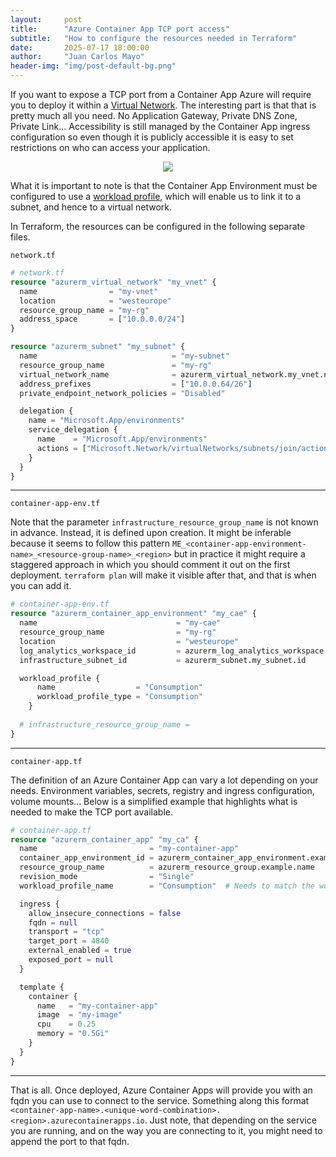 ```yaml
---
layout:     post
title:      "Azure Container App TCP port access"
subtitle:   "How to configure the resources needed in Terraform"
date:       2025-07-17 18:00:00
author:     "Juan Carlos Mayo"
header-img: "img/post-default-bg.png"
---
```


If you want to expose a TCP port from a Container App Azure will require you to deploy it within a [Virtual Network](https://learn.microsoft.com/en-us/azure/container-apps/ingress-overview#tcp). The interesting part is that that is pretty much all you need. No Application Gateway, Private DNS Zone, Private Link... Accessibility is still managed by the Container App ingress configuration so even though it is publicly accessible it is easy to set restrictions on who can access your application.

<p align="center">
    <img src="{{ site.baseurl }}/img/post-terraform-azure-container-apps-with-virtual-network/container-app-tcp.png" />
</p>

What it is important to note is that the Container App Environment must be configured to use a [workload profile](https://learn.microsoft.com/en-us/azure/container-apps/workload-profiles-overview), which will enable us to link it to a subnet, and hence to a virtual network.

In Terraform, the resources can be configured in the following separate files.

`network.tf`

```terraform
# network.tf
resource "azurerm_virtual_network" "my_vnet" {
  name                = "my-vnet"
  location            = "westeurope"
  resource_group_name = "my-rg"
  address_space       = ["10.0.0.0/24"]
}

resource "azurerm_subnet" "my_subnet" {
  name                              = "my-subnet"
  resource_group_name               = "my-rg"
  virtual_network_name              = azurerm_virtual_network.my_vnet.name
  address_prefixes                  = ["10.0.0.64/26"]
  private_endpoint_network_policies = "Disabled"

  delegation {
    name = "Microsoft.App/environments"
    service_delegation {
      name    = "Microsoft.App/environments"
      actions = ["Microsoft.Network/virtualNetworks/subnets/join/action"]
    }
  }
}
```

<hr>

`container-app-env.tf`

Note that the parameter `infrastructure_resource_group_name` is not known in advance. Instead, it is defined upon creation. It might be inferable because it seems to follow this pattern `ME_<container-app-environment-name>_<resource-group-name>_<region>` but in practice it might require a staggered approach in which you should comment it out on the first deployment. `terraform plan` will make it visible after that, and that is when you can add it.

```terraform
# container-app-env.tf
resource "azurerm_container_app_environment" "my_cae" {
  name                               = "my-cae"
  resource_group_name                = "my-rg"
  location                           = "westeurope"
  log_analytics_workspace_id         = azurerm_log_analytics_workspace.my_law.id    # Needs to be created separately
  infrastructure_subnet_id           = azurerm_subnet.my_subnet.id

  workload_profile {
      name                  = "Consumption"
      workload_profile_type = "Consumption"
    }
  
  # infrastructure_resource_group_name =
}
```

<hr>

`container-app.tf`

The definition of an Azure Container App can vary a lot depending on your needs. Environment variables, secrets, registry and ingress configuration, volume mounts... Below is a simplified example that highlights what is needed to make the TCP port available.

```terraform
# container-app.tf
resource "azurerm_container_app" "my_ca" {
  name                         = "my-container-app"
  container_app_environment_id = azurerm_container_app_environment.example.id
  resource_group_name          = azurerm_resource_group.example.name
  revision_mode                = "Single"
  workload_profile_name        = "Consumption"  # Needs to match the workload_profile defined in the container app environment

  ingress {
    allow_insecure_connections = false
    fqdn = null
    transport = "tcp"
    target_port = 4840
    external_enabled = true
    exposed_port = null
  }

  template {
    container {
      name   = "my-container-app"
      image  = "my-image"
      cpu    = 0.25
      memory = "0.5Gi"
    }
  }
}
```

<hr>

That is all. Once deployed, Azure Container Apps will provide you with an fqdn you can use to connect to the service. Something along this format `<container-app-name>.<unique-word-combination>.<region>.azurecontainerapps.io`. Just note, that depending on the service you are running, and on the way you are connecting to it, you might need to append the port to that fqdn.